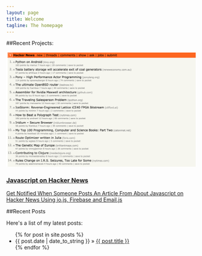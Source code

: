 ```yaml
---
layout: page
title: Welcome
tagline: The homepage
---
```


##Recent Projects:

<div class="row">
  <div class="col-sm-6 col-md-6">
    <div class="thumbnail">
      <a href="https://github.com/syymza/js-on-hn-emailer"><img src="resources/js-on-hn.png" alt="Javascript on Hacker News"></a>
      <div class="caption">
        <h3><a href="https://github.com/syymza/js-on-hn-emailer">Javascript on Hacker News</a></h3>
        <p><a href="https://github.com/syymza/js-on-hn-emailer">Get Notified When Someone Posts An Article From About Javascript on Hacker News Using io.js, Firebase and Email.js</a></p>
      </div>
    </div>
  </div>
</div> 

##Recent Posts

Here's a list of my latest posts:

<ul class="posts">		
  {% for post in site.posts %}		
    <li><span>{{ post.date | date_to_string }}</span> &raquo; <a href="{{ BASE_PATH }}{{ post.url }}">{{ post.title }}</a></li>		
  {% endfor %}		
</ul>


